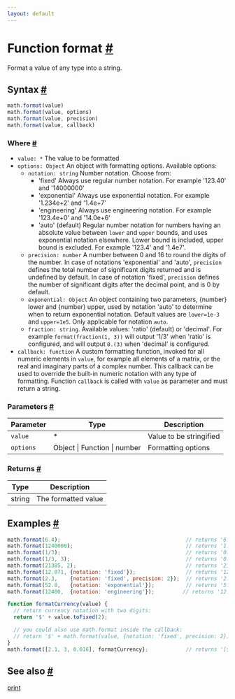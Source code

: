 ```yaml
---
layout: default
---
```


<!-- Note: This file is automatically generated from source code comments. Changes made in this file will be overridden. -->

<h1 id="function-format">Function format <a href="#function-format" title="Permalink">#</a></h1>

Format a value of any type into a string.


<h2 id="syntax">Syntax <a href="#syntax" title="Permalink">#</a></h2>

```js
math.format(value)
math.format(value, options)
math.format(value, precision)
math.format(value, callback)
```

<h3 id="where">Where <a href="#where" title="Permalink">#</a></h3>

 - `value: *`
   The value to be formatted
 - `options: Object`
   An object with formatting options. Available options:
   - `notation: string`
     Number notation. Choose from:
     - 'fixed'
       Always use regular number notation.
       For example '123.40' and '14000000'
     - 'exponential'
       Always use exponential notation.
       For example '1.234e+2' and '1.4e+7'
     - 'engineering'
       Always use engineering notation.
       For example '123.4e+0' and '14.0e+6'
     - 'auto' (default)
       Regular number notation for numbers having an absolute value between
       `lower` and `upper` bounds, and uses exponential notation elsewhere.
       Lower bound is included, upper bound is excluded.
       For example '123.4' and '1.4e7'.
   - `precision: number`
     A number between 0 and 16 to round the digits of the number. In case
     of notations 'exponential' and 'auto', `precision` defines the total
     number of significant digits returned and is undefined by default.
     In case of notation 'fixed', `precision` defines the number of
     significant digits after the decimal point, and is 0 by default.
   - `exponential: Object`
     An object containing two parameters, {number} lower and {number} upper,
     used by notation 'auto' to determine when to return exponential
     notation. Default values are `lower=1e-3` and `upper=1e5`. Only
     applicable for notation `auto`.
   - `fraction: string`. Available values: 'ratio' (default) or 'decimal'.
     For example `format(fraction(1, 3))` will output '1/3' when 'ratio' is
     configured, and will output `0.(3)` when 'decimal' is configured.
- `callback: function`
  A custom formatting function, invoked for all numeric elements in `value`,
  for example all elements of a matrix, or the real and imaginary
  parts of a complex number. This callback can be used to override the
  built-in numeric notation with any type of formatting. Function `callback`
  is called with `value` as parameter and must return a string.

<h3 id="parameters">Parameters <a href="#parameters" title="Permalink">#</a></h3>

Parameter | Type | Description
--------- | ---- | -----------
`value` | * | Value to be stringified
`options` | Object &#124; Function &#124; number | Formatting options

<h3 id="returns">Returns <a href="#returns" title="Permalink">#</a></h3>

Type | Description
---- | -----------
string | The formatted value


<h2 id="examples">Examples <a href="#examples" title="Permalink">#</a></h2>

```js
math.format(6.4);                                        // returns '6.4'
math.format(1240000);                                    // returns '1.24e6'
math.format(1/3);                                        // returns '0.3333333333333333'
math.format(1/3, 3);                                     // returns '0.333'
math.format(21385, 2);                                   // returns '21000'
math.format(12.071, {notation: 'fixed'});                // returns '12'
math.format(2.3,    {notation: 'fixed', precision: 2});  // returns '2.30'
math.format(52.8,   {notation: 'exponential'});          // returns '5.28e+1'
math.format(12400,  {notation: 'engineering'});         // returns '12.400e+3'

function formatCurrency(value) {
  // return currency notation with two digits:
  return '$' + value.toFixed(2);

  // you could also use math.format inside the callback:
  // return '$' + math.format(value, {notation: 'fixed', precision: 2});
}
math.format([2.1, 3, 0.016], formatCurrency};            // returns '[$2.10, $3.00, $0.02]'
```


<h2 id="see-also">See also <a href="#see-also" title="Permalink">#</a></h2>

[print](print.html)
